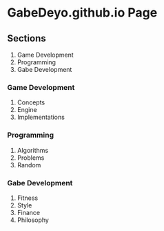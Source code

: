 # GabeDeyo.github.io Page

## Sections
1. Game Development
2. Programming
3. Gabe Development

### Game Development
1. Concepts
2. Engine
3. Implementations

### Programming
1. Algorithms
2. Problems
3. Random

### Gabe Development
1. Fitness
2. Style
3. Finance
4. Philosophy
